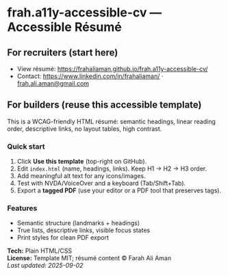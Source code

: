 # frah.a11y-accessible-cv — Accessible Résumé

## For recruiters (start here)
- View résumé: https://frahaliaman.github.io/frah.a11y-accessible-cv/
- Contact: https://www.linkedin.com/in/frahaliaman/ · frah.ali.aman@gmail.com

## For builders (reuse this accessible template)
This is a WCAG-friendly HTML résumé: semantic headings, linear reading order, descriptive links, no layout tables, high contrast.

### Quick start
1. Click **Use this template** (top-right on GitHub).
2. Edit `index.html` (name, headings, links). Keep H1 → H2 → H3 order.
3. Add meaningful alt text for any icons/images.
4. Test with NVDA/VoiceOver and a keyboard (Tab/Shift+Tab).
5. Export a **tagged PDF** (use your editor or a PDF tool that preserves tags).

### Features
- Semantic structure (landmarks + headings)
- True lists, descriptive links, visible focus states
- Print styles for clean PDF export

**Tech:** Plain HTML/CSS  
**License:** Template MIT; résumé content © Farah Ali Aman  
_Last updated: 2025-09-02_
